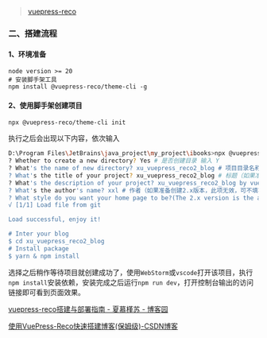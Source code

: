 

> [vuepress-reco](https://theme-reco.vuejs.press/)

### 二、搭建流程

#### 1、环境准备

```
node version >= 20
# 安装脚手架工具
npm install @vuepress-reco/theme-cli -g
```

#### 2、使用脚手架创建项目

```
npx @vuepress-reco/theme-cli init
```

执行之后会出现以下内容，依次输入

```sh
D:\Program Files\JetBrains\java_project\my_project\ibooks>npx @vuepress-reco/theme-cli init
? Whether to create a new directory? Yes # 是否创建目录 输入 Y
? What's the name of new directory? xu_vuepress_reco2_blog # 项目目录名称
? What's the title of your project? xu_vuepress_reco2_blog # 标题（如果准备创建2.x版本，此项无效，可不填写）
? What's the description of your project? xu_vuepress_reco2_blog by vuepress-reco 2.x# 描述（如果准备创建2.x版本，此项无效，可不填写）
? What's the author's name? xxl # 作者（如果准备创建2.x版本，此项无效，可不填写）
? What style do you want your home page to be?(The 2.x version is the alpha version) 2.x # 选择2.x
√ [1/1] Load file from git

Load successful, enjoy it!

# Inter your blog
$ cd xu_vuepress_reco2_blog
# Install package
$ yarn & npm install
```

选择之后稍作等待项目就创建成功了，使用`WebStorm`或`vscode`打开该项目，执行`npm install`安装依赖，安装完成之后运行`npm run dev`，打开控制台输出的访问链接即可看到页面效果。





[vuepress-reco搭建与部署指南 - 夏慕槿苏 - 博客园](https://www.cnblogs.com/jinsulive/p/18771812)

[使用VuePress-Reco快速搭建博客(保姆级)-CSDN博客](https://blog.csdn.net/m0_58724783/article/details/140558578)